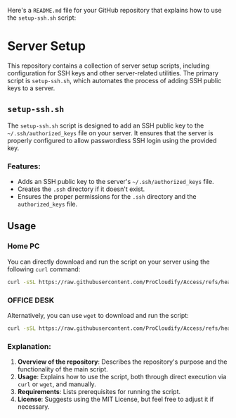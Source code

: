 Here's a `README.md` file for your GitHub repository that explains how to use the `setup-ssh.sh` script:


# Server Setup

This repository contains a collection of server setup scripts, including configuration for SSH keys and other server-related utilities. The primary script is `setup-ssh.sh`, which automates the process of adding SSH public keys to a server.

## `setup-ssh.sh`

The `setup-ssh.sh` script is designed to add an SSH public key to the `~/.ssh/authorized_keys` file on your server. It ensures that the server is properly configured to allow passwordless SSH login using the provided key.

### Features:
- Adds an SSH public key to the server's `~/.ssh/authorized_keys` file.
- Creates the `.ssh` directory if it doesn't exist.
- Ensures the proper permissions for the `.ssh` directory and the `authorized_keys` file.

## Usage

### Home PC

You can directly download and run the script on your server using the following `curl` command:

```bash
curl -sSL https://raw.githubusercontent.com/ProCloudify/Access/refs/heads/main/setup-ssh.sh | bash
```

### OFFICE DESK

Alternatively, you can use `wget` to download and run the script:

```bash
curl -sSL https://raw.githubusercontent.com/ProCloudify/Access/refs/heads/main/office-ssh.sh | bash
```


### Explanation:
1. **Overview of the repository**: Describes the repository's purpose and the functionality of the main script.
2. **Usage**: Explains how to use the script, both through direct execution via `curl` or `wget`, and manually.
3. **Requirements**: Lists prerequisites for running the script.
4. **License**: Suggests using the MIT License, but feel free to adjust it if necessary.
